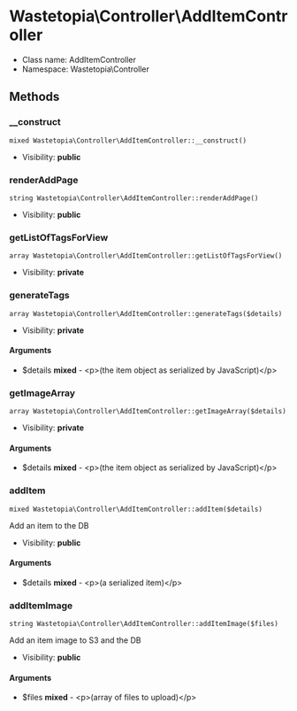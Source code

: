 Wastetopia\Controller\AddItemController
===============






* Class name: AddItemController
* Namespace: Wastetopia\Controller







Methods
-------


### __construct

    mixed Wastetopia\Controller\AddItemController::__construct()





* Visibility: **public**




### renderAddPage

    string Wastetopia\Controller\AddItemController::renderAddPage()





* Visibility: **public**




### getListOfTagsForView

    array Wastetopia\Controller\AddItemController::getListOfTagsForView()





* Visibility: **private**




### generateTags

    array Wastetopia\Controller\AddItemController::generateTags($details)





* Visibility: **private**


#### Arguments
* $details **mixed** - &lt;p&gt;(the item object as serialized by JavaScript)&lt;/p&gt;



### getImageArray

    array Wastetopia\Controller\AddItemController::getImageArray($details)





* Visibility: **private**


#### Arguments
* $details **mixed** - &lt;p&gt;(the item object as serialized by JavaScript)&lt;/p&gt;



### addItem

    mixed Wastetopia\Controller\AddItemController::addItem($details)

Add an item to the DB



* Visibility: **public**


#### Arguments
* $details **mixed** - &lt;p&gt;(a serialized item)&lt;/p&gt;



### addItemImage

    string Wastetopia\Controller\AddItemController::addItemImage($files)

Add an item image to S3 and the DB



* Visibility: **public**


#### Arguments
* $files **mixed** - &lt;p&gt;(array of files to upload)&lt;/p&gt;


